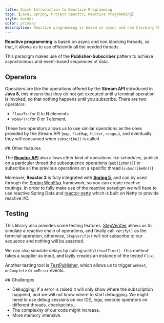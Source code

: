 ```yaml
---
title: Quick Introduction to Reactive Programming
tags: [Java, Spring, Project Reactor, Reactive Programming]
style: border
color: primary
description: Reactive programming is based on async and non blocking threads, so that, it allows us to use efficiently all the needed threads..
---
```


**Reactive programming** is based on async and non blocking threads, so that, it allows us to use efficiently all the needed threads.

This paradigm makes use of the **Publisher-Subscriber** pattern to achieve asynchronous and event-based sequences of data.

## Operators
Operators are like the operations offered by the **Stream API** introduced in **Java 8**, this means that they do not get executed until a terminal operation is invoked, so that nothing happens until you subscribe. There are two operators:

- `Flux<T>`: for 0 to N elements
- `Mono<T>`: for 0 or 1 element.

These two operators allows us to use similar operations as the ones provided by the Stream API (`map`, `flatMap`, `filter`, `range…`), and eventually they will consumed when `subscribe()` is called.

## Other features

The [**Reactor API**](https://projectreactor.io/) also allows other kind of operations like schedules, publish on a particular thread the subsequence operations (`publishOn()`) or subscribe all the previous operations on a specific thread (`subscribeOn()`)

Moreover, **Reactor 3** is fully integrated with [**Spring 5**](https://spring.io/blog/2017/09/28/spring-framework-5-0-goes-ga), and can by used through the [Spring WebFlux](https://docs.spring.io/spring/docs/current/spring-framework-reference/web-reactive.html) framework, so you can create reactive routings. In order to fully make use of the reactive paradigm we will have to use reactive Spring Data and [reactor-netty](https://github.com/reactor/reactor-netty) which is built on Netty to provide reactive I/O.

## Testing

This library also provides some testing features. [StepVerifier](https://projectreactor.io/docs/test/release/api/reactor/test/StepVerifier.html) allows us to simulate a reactive chain of operations, and finally call `verify()` as the terminal operation, otherwise, `StepVerifier` will not subscribe to our sequence and nothing will be asserted.

We can also simulate delays by calling `withVirtualTime()`. This method takes a supplier as input, and lazily creates an instance of the tested `Flux`.

Another testing tool is [TestPublisher](https://projectreactor.io/docs/test/release/api/reactor/test/publisher/TestPublisher.html), which allows us to trigger `onNext`, `onComplete` or `onError` events.

## Challenges

- Debugging: if a error is raised it will only show where the subscription happend, and we will not know where to start debugging. We might need to use debug sessions on our IDE, logs, execute operators on different threads, checkpoints…
- The complexity of our code might increase.
- More memory intensive.